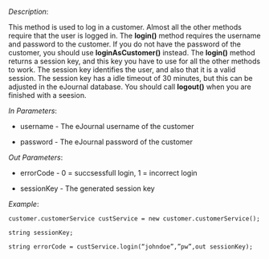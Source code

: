 <properties date="2016-06-24"
SortOrder="132"
/>

*Description*:

This method is used to log in a customer. Almost all the other methods require that the user is logged in. The **login()** method requires the username and password to the customer. If you do not have the password of the customer, you should use **loginAsCustomer()** instead. The **login()** method returns a session key, and this key you have to use for all the other methods to work. The session key identifies the user, and also that it is a valid session. The session key has a idle timeout of  30 minutes, but this can be adjusted in the eJournal database. You should call **logout()** when you are finished with a seesion.

 

*In Parameters*:

* username   - The eJournal username of the customer

* password   - The eJournal password of the customer

 

*Out Parameters*:

* errorCode  - 0 = succsessfull login, 1 = incorrect login

* sessionKey            - The generated session key

 

*Example*:
```
customer.customerService custService = new customer.customerService();

string sessionKey;

string errorCode = custService.login(“johndoe”,”pw”,out sessionKey);
```